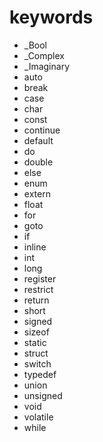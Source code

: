# keywords

- \_Bool
- \_Complex
- \_Imaginary
- auto
- break
- case
- char
- const
- continue
- default
- do
- double
- else
- enum
- extern
- float
- for
- goto
- if
- inline
- int
- long
- register
- restrict
- return
- short
- signed
- sizeof
- static
- struct
- switch
- typedef
- union
- unsigned
- void
- volatile
- while